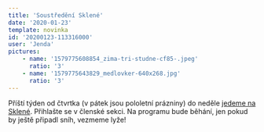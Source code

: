 ```yaml
---
title: 'Soustředění Sklené'
date: '2020-01-23'
template: novinka
id: '20200123-113316000'
user: 'Jenda'
pictures:
    - name: '1579775608854_zima-tri-studne-cf85-.jpeg'
      ratio: '3'
    - name: '1579775643829_medlovker-640x268.jpg'
      ratio: '3'
---
```

Příští týden od čtvrtka (v pátek jsou pololetní prázniny) do neděle [jedeme na Sklené](https://zabiny.club/data/events/2020/20200130-8163ab59). Přihlašte se v členské sekci. Na programu bude běhání, jen pokud by ještě připadl sníh, vezmeme lyže!

